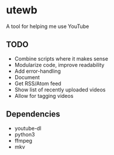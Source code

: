 # utewb
A tool for helping me use YouTube

## TODO

- Combine scripts where it makes sense
- Modularize code, improve readability
- Add error-handling
- Document
- Get RSS/Atom feed
- Show list of recently uploaded videos
- Allow for tagging videos

## Dependencies

- youtube-dl
- python3
- ffmpeg
- mkv
